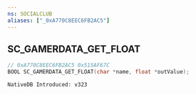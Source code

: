 ```yaml
---
ns: SOCIALCLUB
aliases: ["_0xA770C8EEC6FB2AC5"]
---
```

## SC_GAMERDATA_GET_FLOAT 

```c
// 0xA770C8EEC6FB2AC5 0x515AF67C
BOOL SC_GAMERDATA_GET_FLOAT(char *name, float *outValue);
```

```
NativeDB Introduced: v323
```

